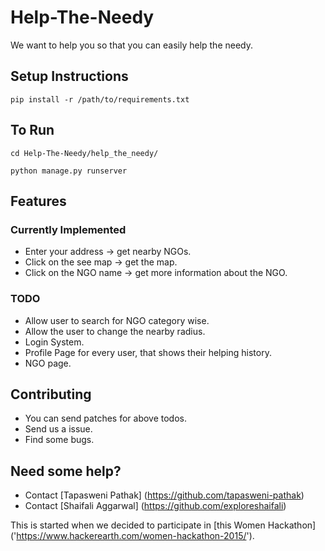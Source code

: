 # Help-The-Needy

We want to help you so that you can easily help the needy.

## Setup Instructions

```
pip install -r /path/to/requirements.txt
```

## To Run

```
cd Help-The-Needy/help_the_needy/

python manage.py runserver
```

## Features
### Currently Implemented

* Enter your address -> get nearby NGOs.
* Click on the see map -> get the map.
* Click on the NGO name -> get more information about the NGO.


### TODO

* Allow user to search for NGO category wise.
* Allow the user to change the nearby radius.
* Login System.
* Profile Page for every user, that shows their helping history.
* NGO page.


## Contributing

* You can send patches for above todos.
* Send us a issue.
* Find some bugs.


## Need some help?

* Contact [Tapasweni Pathak] (https://github.com/tapasweni-pathak)
* Contact [Shaifali Aggarwal] (https://github.com/exploreshaifali)















This is started when we decided to participate in [this Women Hackathon] ('https://www.hackerearth.com/women-hackathon-2015/').


